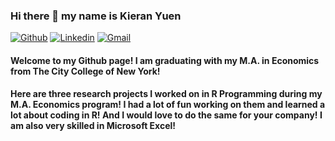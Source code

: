 ### Hi there 👋 my name is Kieran Yuen

[![Github](https://img.shields.io/badge/-Github-000?style=flat&logo=Github&logoColor=white)](https://github.com/kieran168)
[![Linkedin](https://img.shields.io/badge/-LinkedIn-blue?style=flat&logo=Linkedin&logoColor=white)](https://www.linkedin.com/in/kieran-yuen/)
[![Gmail](https://img.shields.io/badge/-Gmail-c14438?style=flat&logo=Gmail&logoColor=white)](mailto:kieran168@gmail.com)

#### Welcome to my Github page! I am graduating with my M.A. in Economics from The City College of New York!  

#### Here are three research projects I worked on in R Programming during my M.A. Economics program! I had a lot of fun working on them and learned a lot about coding in R! And I would love to do the same for your company! I am also very skilled in Microsoft Excel!

